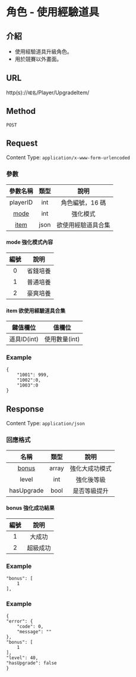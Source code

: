 # 角色 - 使用經驗道具

## 介紹

- 使用經驗道具升級角色。
- 用於競賽以外畫面。

## URL

http(s)://`域名`/Player/UpgradeItem/

## Method

`POST`

## Request

Content Type: `application/x-www-form-urlencoded`

### 參數

| 參數名稱 | 類型 | 說明 |
|:-:|:-:|:-:|
| playerID | int | 角色編號，16 碼 |
| [mode](#mode) | int | 強化模式 |
| [item](#item) | json | 欲使用經驗道具合集 |

#### <span id="mode">mode 強化模式內容</span>

| 編號 | 說明 |
|:-:|:-:|
| 0 | 省錢培養 | 
| 1 | 普通培養 | 
| 2 | 豪爽培養 | 
#### <span id="item">item 欲使用經驗道具合集</span>

| 鍵值欄位 | 值欄位 |
|:-:|:-:|
| 道具ID(int) | 使用數量(int) | 
### Example
    {
        "1001": 999,
        "1002":0,
        "1003":0
    }

## Response

Content Type: `application/json`

### 回應格式

| 名稱 | 類型 | 說明 |
|:-:|:-:|:-:|
| [bonus](#bonus) | array | 強化大成功模式 |
| level | int | 強化後等級 |
| hasUpgrade | bool | 是否等級提升 |

#### <span id="bonus">bonus 強化成功結果</span>

| 編號 | 說明 |
|:-:|:-:|
| 1 | 大成功 | 
| 2 | 超級成功 | 
### Example

    "bonus": [
        1
    ],


### Example
    {
    "error": {
        "code": 0,
        "message": ""
    },
    "bonus": [
        1
    ],
    "level": 40,
    "hasUpgrade": false
    }